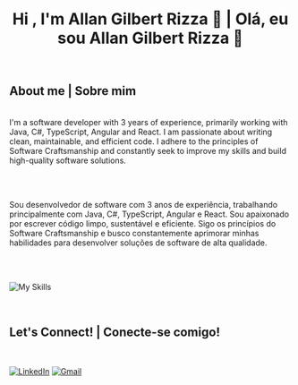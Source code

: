 <h1 align="center"><b>Hi , I'm Allan Gilbert Rizza 👋 | Olá, eu sou Allan Gilbert Rizza 👋</b></h1>

<br>

## **About me | Sobre mim** 

<br>
<div align="left">
I'm a software developer with 3 years of experience, primarily working with Java, C#, TypeScript, Angular and React. I am passionate about writing clean, maintainable, and efficient code. I adhere to the principles of Software Craftsmanship and constantly seek to improve my skills and build high-quality software solutions.

<br><br>

Sou  desenvolvedor de software com 3 anos de experiência, trabalhando principalmente com Java, C#, TypeScript, Angular e React. Sou apaixonado por escrever código limpo, sustentável e eficiente. Sigo os princípios do Software Craftsmanship e busco constantemente aprimorar minhas habilidades para desenvolver soluções de software de alta qualidade.
</div>

<br>

<br>

<p align="center">

![My Skills](https://skillicons.dev/icons?i=cs,dotnet,java,spring,angular,react,ts,nodejs,js,py,cpp,mysql,postgres,mongodb,sqlite,visualstudio,idea,vscode,vim,windows,linux,aws,azure,docker,kubernetes,jenkins,flutter)

</p>

<br>

## <b> Let's Connect! | Conecte-se comigo! </b>
<br>

[![LinkedIn](https://skillicons.dev/icons?i=linkedin)](https://linkedin.com/in/allanrizza) [![Gmail](https://skillicons.dev/icons?i=gmail)](mailto:allanrizza.dev@gmail.com)

<br>
